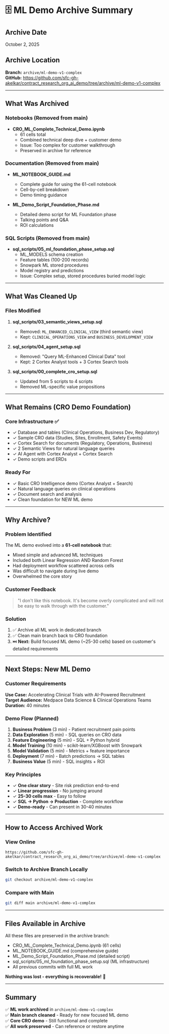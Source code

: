 # 🗄️ ML Demo Archive Summary

## Archive Date
October 2, 2025

## Archive Location
**Branch:** `archive/ml-demo-v1-complex`  
**GitHub:** https://github.com/sfc-gh-akelkar/contract_research_org_ai_demo/tree/archive/ml-demo-v1-complex

---

## What Was Archived

### Notebooks (Removed from main)
- **CRO_ML_Complete_Technical_Demo.ipynb**
  - 61 cells total
  - Combined technical deep dive + customer demo
  - Issue: Too complex for customer walkthrough
  - Preserved in archive for reference

### Documentation (Removed from main)
- **ML_NOTEBOOK_GUIDE.md**
  - Complete guide for using the 61-cell notebook
  - Cell-by-cell breakdown
  - Demo timing guidance

- **ML_Demo_Script_Foundation_Phase.md**
  - Detailed demo script for ML Foundation phase
  - Talking points and Q&A
  - ROI calculations

### SQL Scripts (Removed from main)
- **sql_scripts/05_ml_foundation_phase_setup.sql**
  - ML_MODELS schema creation
  - Feature tables (100-200 records)
  - Snowpark ML stored procedures
  - Model registry and predictions
  - Issue: Complex setup, stored procedures buried model logic

---

## What Was Cleaned Up

### Files Modified
1. **sql_scripts/03_semantic_views_setup.sql**
   - Removed: `ML_ENHANCED_CLINICAL_VIEW` (third semantic view)
   - Kept: `CLINICAL_OPERATIONS_VIEW` and `BUSINESS_DEVELOPMENT_VIEW`

2. **sql_scripts/04_agent_setup.sql**
   - Removed: "Query ML-Enhanced Clinical Data" tool
   - Kept: 2 Cortex Analyst tools + 3 Cortex Search tools

3. **sql_scripts/00_complete_cro_setup.sql**
   - Updated from 5 scripts to 4 scripts
   - Removed ML-specific value propositions

---

## What Remains (CRO Demo Foundation)

### Core Infrastructure ✅
- ✓ Database and tables (Clinical Operations, Business Dev, Regulatory)
- ✓ Sample CRO data (Studies, Sites, Enrollment, Safety Events)
- ✓ Cortex Search for documents (Regulatory, Operations, Business)
- ✓ 2 Semantic Views for natural language queries
- ✓ AI Agent with Cortex Analyst + Cortex Search
- ✓ Demo scripts and ERDs

### Ready For
- ✓ Basic CRO Intelligence demo (Cortex Analyst + Search)
- ✓ Natural language queries on clinical operations
- ✓ Document search and analysis
- ✓ Clean foundation for NEW ML demo

---

## Why Archive?

### Problem Identified
The ML demo evolved into a **61-cell notebook** that:
- Mixed simple and advanced ML techniques
- Included both Linear Regression AND Random Forest
- Had deployment workflow scattered across cells
- Was difficult to navigate during live demo
- Overwhelmed the core story

### Customer Feedback
> "I don't like this notebook. It's become overly complicated and will not be easy to walk through with the customer."

### Solution
1. ✅ Archive all ML work in dedicated branch
2. ✅ Clean main branch back to CRO foundation
3. ⏭️ **Next:** Build focused ML demo (~25-30 cells) based on customer's detailed requirements

---

## Next Steps: New ML Demo

### Customer Requirements
**Use Case:** Accelerating Clinical Trials with AI-Powered Recruitment  
**Target Audience:** Medpace Data Science & Clinical Operations Teams  
**Duration:** 40 minutes  

### Demo Flow (Planned)
1. **Business Problem** (3 min) - Patient recruitment pain points
2. **Data Exploration** (5 min) - SQL queries on CRO data
3. **Feature Engineering** (5 min) - SQL + Python hybrid
4. **Model Training** (10 min) - scikit-learn/XGBoost with Snowpark
5. **Model Validation** (5 min) - Metrics + feature importance
6. **Deployment** (7 min) - Batch predictions → SQL tables
7. **Business Value** (5 min) - SQL insights + ROI

### Key Principles
- ✓ **One clear story** - Site risk prediction end-to-end
- ✓ **Linear progression** - No jumping around
- ✓ **25-30 cells max** - Easy to follow
- ✓ **SQL → Python → Production** - Complete workflow
- ✓ **Demo-ready** - Can present in 30-40 minutes

---

## How to Access Archived Work

### View Online
```
https://github.com/sfc-gh-akelkar/contract_research_org_ai_demo/tree/archive/ml-demo-v1-complex
```

### Switch to Archive Branch Locally
```bash
git checkout archive/ml-demo-v1-complex
```

### Compare with Main
```bash
git diff main archive/ml-demo-v1-complex
```

---

## Files Available in Archive

All these files are preserved in the archive branch:
- CRO_ML_Complete_Technical_Demo.ipynb (61 cells)
- ML_NOTEBOOK_GUIDE.md (comprehensive guide)
- ML_Demo_Script_Foundation_Phase.md (detailed script)
- sql_scripts/05_ml_foundation_phase_setup.sql (ML infrastructure)
- All previous commits with full ML work

**Nothing was lost - everything is recoverable!** 🎉

---

## Summary

✅ **ML work archived** in `archive/ml-demo-v1-complex`  
✅ **Main branch cleaned** - Ready for new focused ML demo  
✅ **Core CRO demo** - Still functional and complete  
✅ **All work preserved** - Can reference or restore anytime  

